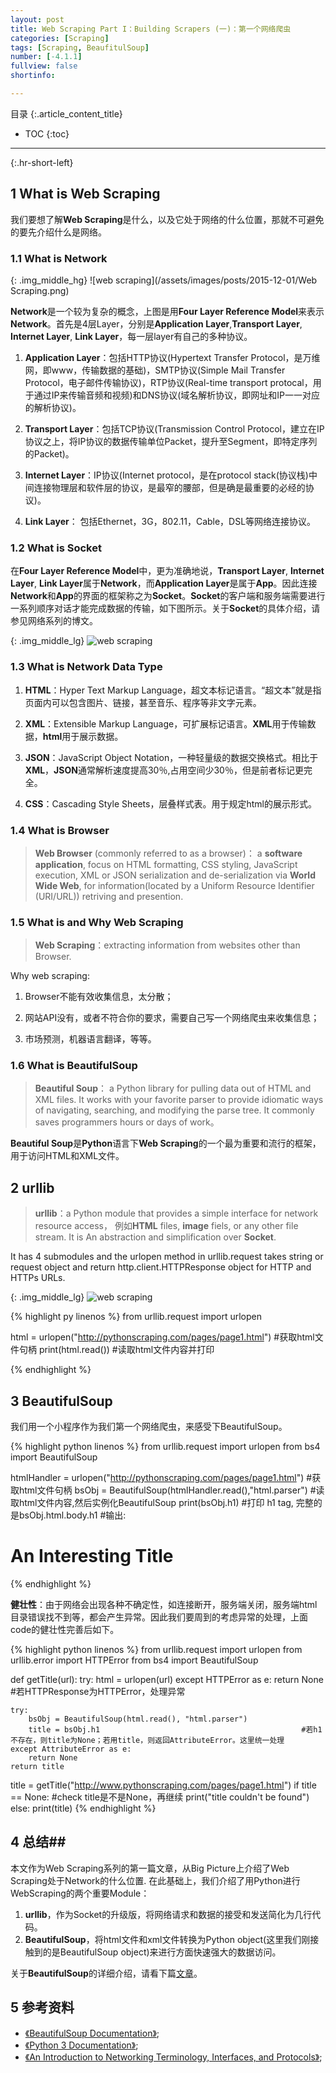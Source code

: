 ```yaml
---
layout: post
title: Web Scraping Part I：Building Scrapers (一)：第一个网络爬虫
categories: [Scraping]
tags: [Scraping, BeaufitulSoup]
number: [-4.1.1]
fullview: false
shortinfo: 

---
```

目录
{:.article_content_title}


* TOC
{:toc}

---
{:.hr-short-left}

## 1 What is Web Scraping ##

我们要想了解**Web Scraping**是什么，以及它处于网络的什么位置，那就不可避免的要先介绍什么是网络。

### 1.1 What is Network ###


{: .img_middle_hg}
![web scraping](/assets/images/posts/2015-12-01/Web Scraping.png)

**Network**是一个较为复杂的概念，上图是用**Four Layer Reference Model**来表示**Network**。首先是4层Layer，分别是**Application Layer**,**Transport Layer**, **Internet Layer**, **Link Layer**，每一层layer有自己的多种协议。

1. **Application Layer**：包括HTTP协议(Hypertext Transfer Protocol，是万维网，即www，传输数据的基础)，SMTP协议(Simple Mail Transfer Protocol，电子邮件传输协议)，RTP协议(Real-time transport protocal，用于通过IP来传输音频和视频)和DNS协议(域名解析协议，即网址和IP一一对应的解析协议)。 

2. **Transport Layer**：包括TCP协议(Transmission Control Protocol，建立在IP协议之上，将IP协议的数据传输单位Packet，提升至Segment，即特定序列的Packet)。

3. **Internet Layer**：IP协议(Internet protocol，是在protocol stack(协议栈)中间连接物理层和软件层的协议，是最窄的腰部，但是确是最重要的必经的协议)。

4. **Link Layer**： 包括Ethernet，3G，802.11，Cable，DSL等网络连接协议。

### 1.2 What is Socket ###

在**Four Layer Reference Model**中，更为准确地说，**Transport Layer**, **Internet Layer**, **Link Layer**属于**Network**，而**Application Layer**是属于**App**。因此连接**Network**和**App**的界面的框架称之为**Socket**。**Socket**的客户端和服务端需要进行一系列顺序对话才能完成数据的传输，如下图所示。关于**Socket**的具体介绍，请参见网络系列的博文。

{: .img_middle_lg}
![web scraping](/assets/images/posts/2015-12-01/Socket.png)

### 1.3 What is Network Data Type ###

1. **HTML**：Hyper Text Markup Language，超文本标记语言。“超文本”就是指页面内可以包含图片、链接，甚至音乐、程序等非文字元素。

2. **XML**：Extensible Markup Language，可扩展标记语言。**XML**用于传输数据，**html**用于展示数据。

3. **JSON**：JavaScript Object Notation，一种轻量级的数据交换格式。相比于**XML**，**JSON**通常解析速度提高30％,占用空间少30％，但是前者标记更完全。

4. **CSS**：Cascading Style Sheets，层叠样式表。用于规定html的展示形式。

### 1.4 What is Browser ###

> **Web Browser** (commonly referred to as a browser)： a **software application**, focus on HTML formatting, CSS styling, JavaScript execution, XML or JSON serialization and de-serialization via **World Wide Web**, for information(located by a Uniform Resource Identifier (URI/URL)) retriving and presention. 

### 1.5 What is and Why Web Scraping ###

> **Web Scraping**：extracting information from websites other than Browser.

Why web scraping:

1. Browser不能有效收集信息，太分散；

2. 网站API没有，或者不符合你的要求，需要自己写一个网络爬虫来收集信息；

3. 市场预测，机器语言翻译，等等。




### 1.6 What is BeautifulSoup ###

> **Beautiful Soup**： a Python library for pulling data out of HTML and XML files. It works with your favorite parser to provide idiomatic ways of navigating, searching, and modifying the parse tree. It commonly saves programmers hours or days of work。

**Beautiful Soup**是**Python**语言下**Web Scraping**的一个最为重要和流行的框架，用于访问HTML和XML文件。

## 2 urllib ##

> **urllib**：a Python module that provides a simple interface for network resource access， 例如**HTML** files, **image** fiels, or any other file stream. It is An abstraction and simplification over **Socket**.

It has 4 submodules and the urlopen method in urllib.request takes string or request object and return http.client.HTTPResponse object for HTTP and HTTPs URLs. 

{: .img_middle_lg}
![web scraping](/assets/images/posts/2015-12-01/urllib.png)


{% highlight py linenos %}
from urllib.request import urlopen

html = urlopen("http://pythonscraping.com/pages/page1.html")   #获取html文件句柄
print(html.read())                                             #读取html文件内容并打印

{% endhighlight %}







## 3 BeautifulSoup ##

我们用一个小程序作为我们第一个网络爬虫，来感受下BeautifulSoup。

{% highlight python linenos %}
from urllib.request import urlopen
from bs4 import BeautifulSoup

htmlHandler = urlopen("http://pythonscraping.com/pages/page1.html")   #获取html文件句柄
bsObj = BeautifulSoup(htmlHandler.read(),"html.parser")               #读取html文件内容,然后实例化BeautifulSoup
print(bsObj.h1)                                                       #打印 h1 tag, 完整的是bsObj.html.body.h1
#输出: <h1>An Interesting Title</h1>
{% endhighlight %}


**健壮性**：由于网络会出现各种不确定性，如连接断开，服务端关闭，服务端html目录错误找不到等，都会产生异常。因此我们要周到的考虑异常的处理，上面code的健壮性完善后如下。

{% highlight python linenos %}
from urllib.request import urlopen
from urllib.error import HTTPError
from bs4 import BeautifulSoup


def getTitle(url):
    try:
        html = urlopen(url)
    except HTTPError as e:
        return None                                                  #若HTTPResponse为HTTPError，处理异常

    try:
        bsObj = BeautifulSoup(html.read(), "html.parser")
        title = bsObj.h1                                             #若h1不存在，则title为None；若用title，则返回AttributeError。这里统一处理
    except AttributeError as e:
        return None
    return title

title = getTitle("http://www.pythonscraping.com/pages/page1.html")
if title == None:                                                    #check title是不是None，再继续
    print("title couldn't be found")
else:
    print(title)
{% endhighlight %}


## 4 总结##

本文作为Web Scraping系列的第一篇文章，从Big Picture上介绍了Web Scraping处于Network的什么位置. 在此基础上，我们介绍了用Python进行WebScraping的两个重要Module：
1. **urllib**，作为Socket的升级版，将网络请求和数据的接受和发送简化为几行代码。
2. **BeautifulSoup**，将html文件和xml文件转换为Python object(这里我们刚接触到的是BeautifulSoup object)来进行方面快速强大的数据访问。

关于**BeautifulSoup**的详细介绍，请看下篇[文章](https://www.shunmian.me/scraping/2015/12/02/Web-Scraping-Part-I-Building-Scrapers-(二)-BeautifulSoup进阶.html)。



## 5 参考资料 ##
- [《BeautifulSoup Documentation》](https://www.crummy.com/software/BeautifulSoup/bs4/doc/);
- [《Python 3 Documentation》](https://docs.python.org/3/);
- [《An Introduction to Networking Terminology, Interfaces, and Protocols》](https://www.digitalocean.com/community/tutorials/an-introduction-to-networking-terminology-interfaces-and-protocols);



